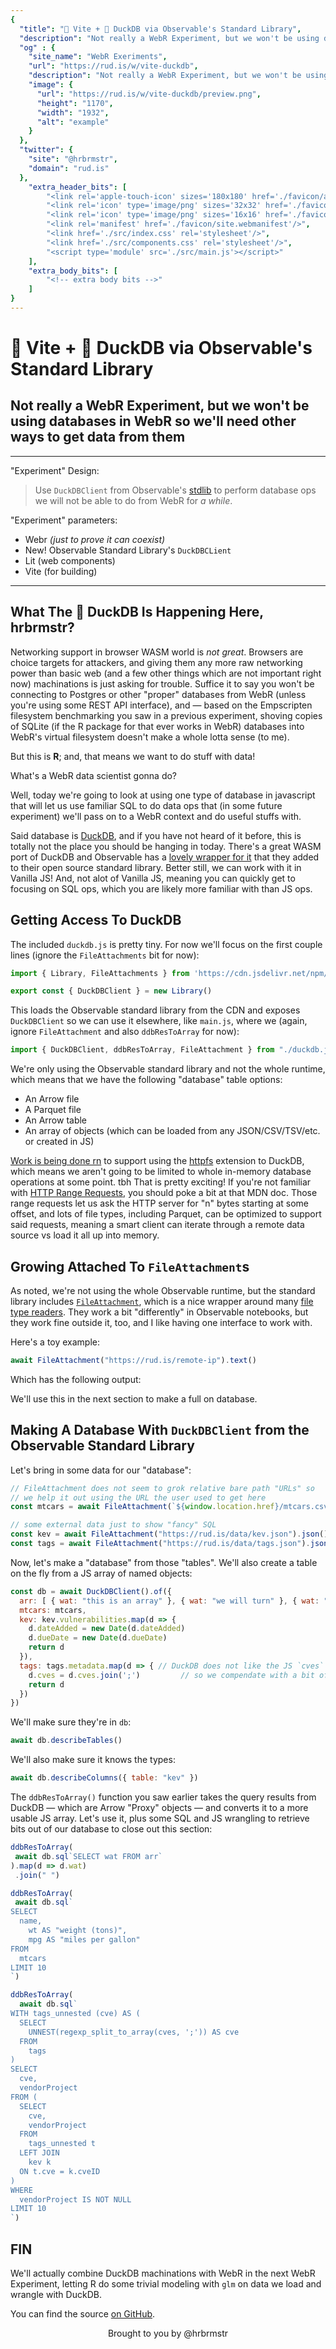 ```yaml
---
{
  "title": "🧪 Vite + 🦆 DuckDB via Observable's Standard Library",
  "description": "Not really a WebR Experiment, but we won't be using databases in WebR so we'll need other ways to get data from them",
  "og" : {
    "site_name": "WebR Exeriments",
    "url": "https://rud.is/w/vite-duckdb",
    "description": "Not really a WebR Experiment, but we won't be using databases in WebR so we'll need other ways to get data from them",
    "image": {
      "url": "https://rud.is/w/vite-duckdb/preview.png",
      "height": "1170",
      "width": "1932",
      "alt": "example"
    }
  },
  "twitter": {
    "site": "@hrbrmstr",
    "domain": "rud.is"
  },
	"extra_header_bits": [
		"<link rel='apple-touch-icon' sizes='180x180' href='./favicon/apple-touch-icon.png'/>",
		"<link rel='icon' type='image/png' sizes='32x32' href='./favicon/favicon-32x32.png'/>",
		"<link rel='icon' type='image/png' sizes='16x16' href='./favicon/favicon-16x16.png'/>",
		"<link rel='manifest' href='./favicon/site.webmanifest'/>",
		"<link href='./src/index.css' rel='stylesheet'/>",
		"<link href='./src/components.css' rel='stylesheet'/>",
		"<script type='module' src='./src/main.js'></script>"
	],
	"extra_body_bits": [
		"<!-- extra body bits -->"
	]
}
---
```

# 🧪 Vite + 🦆 DuckDB via Observable's Standard Library

<status-message id="webr-status" text="WebR Loading…"></status-message>

## Not really a WebR Experiment, but we won't be using databases in WebR so we'll need other ways to get data from them
----------
"Experiment" Design:

>Use `DuckDBClient` from Observable's [stdlib](https://github.com/observablehq/stdlib/) to perform database ops we will not be able to do from WebR for _a while_.

"Experiment" parameters:

- Webr _(just to prove it can coexist)_
- <span class="pill">New!</span> Observable Standard Library's `DuckDBCLient`
- Lit (web components)
- Vite (for building)
----------

## What The 🦆 DuckDB Is Happening Here, hrbrmstr?

Networking support in browser WASM world is _not great_. Browsers are choice targets for attackers, and giving them any more raw networking power than basic web (and a few other things which are not important right now) machinations is just asking for trouble. Suffice it to say you won't be connecting to Postgres or other "proper" databases from WebR (unless you're using some REST API interface), and — based on the Empscripten filesystem benchmarking you saw in a previous experiment, shoving copies of SQLite (if the R package for that ever works in WebR) databases into WebR's virtual filesystem doesn't make a whole lotta sense (to me).

But this is **R**; and, that means we want to do stuff with data!

What's a WebR data scientist gonna do?

Well, today we're going to look at using one type of database in javascript that will let us use familiar SQL to do data ops that (in some future experiment) we'll pass on to a WebR context and do useful stuffs with.

Said database is [DuckDB](duckdb.org), and if you have not heard of it before, this is totally not the place you should be hanging in today. There's a great WASM port of DuckDB and Observable has a [lovely wrapper for it](https://observablehq.com/@observablehq/duckdb) that they added to their open source standard library. Better still, we can work with it in Vanilla JS! And, not alot of Vanilla JS, meaning you can quickly get to focusing on SQL ops, which you are likely more familiar with than JS ops.

## Getting Access To DuckDB

The included `duckdb.js` is pretty tiny. For now we'll focus on the first couple lines (ignore the `FileAttachments` bit for now):

```js
import { Library, FileAttachments } from 'https://cdn.jsdelivr.net/npm/@observablehq/stdlib@5.5.1/+esm'

export const { DuckDBClient } = new Library()
```

This loads the Observable standard library from the CDN and exposes `DuckDBClient` so we can use it elsewhere, like `main.js`, where we (again, ignore `FileAttachment` and also `ddbResToArray` for now):

```js
import { DuckDBClient, ddbResToArray, FileAttachment } from "./duckdb.js";
```

We're only using the Observable standard library and not the whole runtime, which means that we have the following "database" table options:

* An Arrow file
* A Parquet file
* An Arrow table
* An array of objects (which can be loaded from any JSON/CSV/TSV/etc. or created in JS)

[Work is being done rn](https://github.com/duckdb/duckdb-wasm/issues/1202) to support using the [httpfs](https://duckdb.org/docs/extensions/httpfs) extension to DuckDB, which means we aren't going to be limited to whole in-memory database operations at some point. tbh That is pretty exciting! If you're not familiar with [HTTP Range Requests](https://developer.mozilla.org/en-US/docs/Web/HTTP/Range_requests), you should poke a bit at that MDN doc. Those range requests let us ask the HTTP server for "n" bytes starting at some offset, and lots of file types, including Parquet, can be optimized to support said requests, meaning a smart client can iterate through a remote data source vs load it all up into memory.

## Growing Attached To `FileAttachment`s

As noted, we're not using the whole Observable runtime, but the standard library includes [`FileAttachment`](https://github.com/observablehq/stdlib/blob/main/src/fileAttachment.js), which is a nice wrapper around many [file type readers](https://github.com/observablehq/stdlib/blob/main/src/fileAttachment.js). They work a bit "differently" in Observable notebooks, but they work fine outside it, too, and I like having one interface to work with.

Here's a toy example:

```js
await FileAttachment("https://rud.is/remote-ip").text()
```

Which has the following output:

<simple-message id="bare-fa"></simple-message>

We'll use this in the next section to make a full on database.

## Making A Database With `DuckDBClient` from the Observable Standard Library

Let's bring in some data for our "database":

```js
// FileAttachment does not seem to grok relative bare path "URLs" so
// we help it out using the URL the user used to get here
const mtcars = await FileAttachment(`${window.location.href}/mtcars.csv`).csv({ typed: true })

// some external data just to show "fancy" SQL
const kev = await FileAttachment("https://rud.is/data/kev.json").json()
const tags = await FileAttachment("https://rud.is/data/tags.json").json()
```

Now, let's make a "database" from those "tables". We'll also create a table on the fly from a JS array of named objects:

```js
const db = await DuckDBClient().of({
  arr: [ { wat: "this is an array" }, { wat: "we will turn" }, { wat: "into a database table!" } ],
  mtcars: mtcars,
  kev: kev.vulnerabilities.map(d => {
    d.dateAdded = new Date(d.dateAdded)
    d.dueDate = new Date(d.dueDate)
    return d
  }),
  tags: tags.metadata.map(d => { // DuckDB does not like the JS `cves` "array" field
    d.cves = d.cves.join(';')         // so we compendate with a bit of wrangling
    return d
  })
})
```

We'll make sure they're in `db`:

```js
await db.describeTables()
```

<simple-message id="describe-tables"></simple-message>

We'll also make sure it knows the types:

```js
await db.describeColumns({ table: "kev" })
```

<data-frame-view label = "'kev' table schema" id="kev-schema"></data-frame-view>

The `ddbResToArray()` function you saw earlier takes the query results from DuckDB — which are Arrow "Proxy" objects — and converts it to a more usable JS array. Let's use it, plus some SQL and JS wrangling to retrieve bits out of our database to close out this section:

```js
ddbResToArray(
 await db.sql`SELECT wat FROM arr`
).map(d => d.wat)
 .join(" ")
```

<simple-message id="wat-view"></simple-message>

```js
ddbResToArray(
 await db.sql`
SELECT 
  name, 
	wt AS "weight (tons)", 
	mpg AS "miles per gallon"
FROM 
  mtcars 
LIMIT 10
`)
```

<data-frame-view label="mtcars with modified colnames" id="mtcars-view"></data-frame-view>

```js
ddbResToArray(
  await db.sql`
WITH tags_unnested (cve) AS (
  SELECT 
    UNNEST(regexp_split_to_array(cves, ';')) AS cve 
  FROM 
    tags
)
SELECT 
  cve, 
  vendorProject 
FROM (
  SELECT
    cve, 
    vendorProject 
  FROM 
    tags_unnested t 
  LEFT JOIN 
    kev k 
  ON t.cve = k.cveID
) 
WHERE 
  vendorProject IS NOT NULL 
LIMIT 10
`)
```

<data-frame-view label="SQL joined tables" id="kev-view"></data-frame-view>

## FIN

We'll actually combine DuckDB machinations with WebR in the next WebR Experiment, letting R do some trivial modeling with `glm` on data we load and wrangle with DuckDB.

You can find the source [on GitHub](https://github.com/hrbrmstr/vite-duckdb).

<p style="text-align: center">Brought to you by @hrbrmstr</p>

